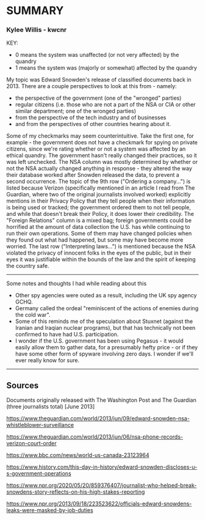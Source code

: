 # SUMMARY

### Kylee Willis - kwcnr

KEY:
- 0 means the system was unaffected (or not very affected) by the quandry
- 1 means the system was (majorly or somewhat) affected by the quandry

My topic was Edward Snowden's release of classified documents back in 2013. There are a couple perspectives to look at this from - namely: 
- the perspective of the government (one of the "wronged" parties)
- regular citizens (i.e. those who are not a part of the NSA or CIA or other similar department; one of the wronged parties)
- from the perspective of the tech industry and of businesses
- and from the perspectives of other countries hearing about it.

Some of my checkmarks may seem counterintuitive. Take the first one, for example - the government does not have a checkmark for spying on private citizens, since we're rating whether or not a system was affected by an ethical quandry. The government hasn't really changed their practices, so it was left unchecked. The NSA column was mostly determined by whether or not the NSA actually changed anything in response - they altered the way their database worked after Snowden released the data, to prevent a second occurrence. The topic of the 9th row ("Ordering a company...") is listed because Verizon (specifically mentioned in an article I read from The Guardian, where two of the original journalists involved worked) explicitly mentions in their Privacy Policy that they tell people when their information is being used or tracked; the government ordered them to not tell people, and while that doesn't break their Policy, it does lower their credibility. The "Foreign Relations" column is a mixed bag; foreign governments could be horrified at the amount of data collection the U.S. has while continuing to run their own operations. Some of them may have changed policies when they found out what had happened, but some may have become more worried. The last row ("Interpreting laws...") is mentioned because the NSA violated the privacy of innocent folks in the eyes of the public, but in their eyes it was justifiable within the bounds of the law and the spirit of keeping the country safe.

---

Some notes and thoughts I had while reading about this
- Other spy agencies were outed as a result, including the UK spy agency GCHQ. 
- Germany called the ordeal "reminiscent of the actions of enemies during the cold war". 
- Some of this reminds me of the speculation about Stuxnet (against the Iranian and Iraqian nuclear programs), but that has technically not been confirmed to have had U.S. participation. 
- I wonder if the U.S. government has been using Pegasus - it would easily allow them to gather data, for a presumably hefty price - or if they have some other form of spyware involving zero days. I wonder if we'll ever really know for sure.

---

## Sources

Documents originally released with The Washington Post and The Guardian (three journalists total) \[June 2013]

https://www.theguardian.com/world/2013/jun/09/edward-snowden-nsa-whistleblower-surveillance

https://www.theguardian.com/world/2013/jun/06/nsa-phone-records-verizon-court-order

https://www.bbc.com/news/world-us-canada-23123964

https://www.history.com/this-day-in-history/edward-snowden-discloses-u-s-government-operations

https://www.npr.org/2020/05/20/859376407/journalist-who-helped-break-snowdens-story-reflects-on-his-high-stakes-reporting

https://www.npr.org/2013/09/18/223523622/officials-edward-snowdens-leaks-were-masked-by-job-duties

